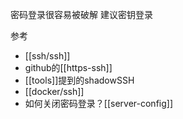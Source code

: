 密码登录很容易被破解
建议密钥登录

参考
- [[ssh/ssh]]
- github的[[https-ssh]]
- [[tools]]提到的shadowSSH
- [[docker/ssh]]
- 如何关闭密码登录？[[server-config]]